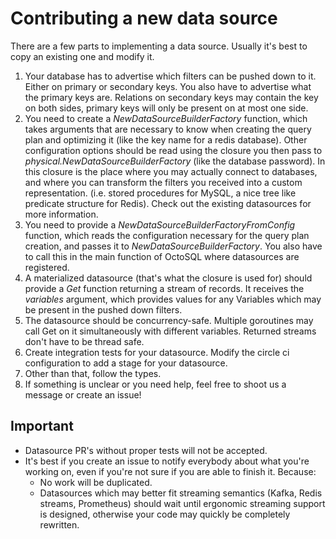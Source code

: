 # Contributing a new data source

There are a few parts to implementing a data source. Usually it's best to copy an existing one and modify it.

1. Your database has to advertise which filters can be pushed down to it. Either on primary or secondary keys. You also have to advertise what the primary keys are. Relations on secondary keys may contain the key on both sides, primary keys will only be present on at most one side.
2. You need to create a *NewDataSourceBuilderFactory* function, which takes arguments that are necessary to know when creating the query plan and optimizing it (like the key name for a redis database). Other configuration options should be read using the closure you then pass to *physical.NewDataSourceBuilderFactory* (like the database password). In this closure is the place where you may actually connect to databases, and where you can transform the filters you received into a custom representation. (i.e. stored procedures for MySQL, a nice tree like predicate structure for Redis). Check out the existing datasources for more information.
3. You need to provide a *NewDataSourceBuilderFactoryFromConfig* function, which reads the configuration necessary for the query plan creation, and passes it to *NewDataSourceBuilderFactory*. You also have to call this in the main function of OctoSQL where datasources are registered.
4. A materialized datasource (that's what the closure is used for) should provide a *Get* function returning a stream of records. It receives the *variables* argument, which provides values for any Variables which may be present in the pushed down filters.
5. The datasource should be concurrency-safe. Multiple goroutines may call Get on it simultaneously with different variables. Returned streams don't have to be thread safe.
6. Create integration tests for your datasource. Modify the circle ci configuration to add a stage for your datasource.
7. Other than that, follow the types.
8. If something is unclear or you need help, feel free to shoot us a message or create an issue!

## Important

* Datasource PR's without proper tests will not be accepted.
* It's best if you create an issue to notify everybody about what you're working on, even if you're not sure if you are able to finish it. Because:
    * No work will be duplicated.
    * Datasources which may better fit streaming semantics (Kafka, Redis streams, Prometheus) should wait until ergonomic streaming support is designed, otherwise your code may quickly be completely rewritten.